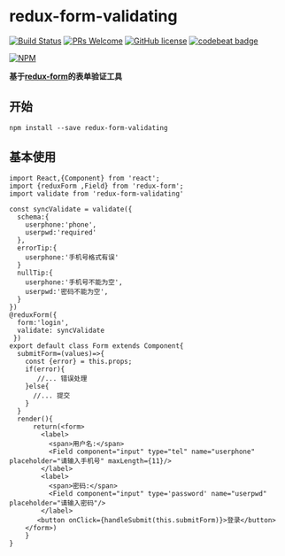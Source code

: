 # redux-form-validating
[![Build Status](https://travis-ci.org/lulei90/redux-form-validating.svg?branch=master)](https://travis-ci.org/lulei90/redux-form-validating)
[![PRs Welcome](https://img.shields.io/badge/PRs-welcome-brightgreen.svg)](https://github.com/lulei90/redux-form-validating/pulls)
[![GitHub license](https://img.shields.io/badge/license-MIT-blue.svg)](https://github.com/lulei90/redux-form-validating/blob/master/LICENSE)
[![codebeat badge](https://codebeat.co/badges/16727cff-eabe-4eed-91e4-2bb8c1832a3b)](https://codebeat.co/projects/github-com-lulei90-redux-form-validating-master)


[![NPM](https://nodei.co/npm/redux-form-validating.png)](https://nodei.co/npm/redux-form-validating/)

**基于[redux-form](https://github.com/erikras/redux-form)的表单验证工具**

## 开始
```
npm install --save redux-form-validating
```

## 基本使用
```
import React,{Component} from 'react';
import {reduxForm ,Field} from 'redux-form';
import validate from 'redux-form-validating'

const syncValidate = validate({
  schema:{
    userphone:'phone',
    userpwd:'required'
  },
  errorTip:{
    userphone:'手机号格式有误'
  }
  nullTip:{
    userphone:'手机号不能为空',
    userpwd:'密码不能为空',
  }
})
@reduxForm({
  form:'login',
  validate: syncValidate
 })
export default class Form extends Component{
  submitForm=(values)=>{
    const {error} = this.props;
    if(error){
       //... 错误处理
    }else{
      //... 提交
    }
  }
  render(){
	  return(<form>
	    <label>
	      <span>用户名:</span>
	      <Field component="input" type="tel" name="userphone" placeholder="请输入手机号" maxLength={11}/>
	    </label>
	    <label>
	      <span>密码:</span>
	      <Field component="input" type='password' name="userpwd" placeholder="请输入密码"/>
	    </label>
       <button onClick={handleSubmit(this.submitForm)}>登录</button>
    </form>)
	}
}
```



